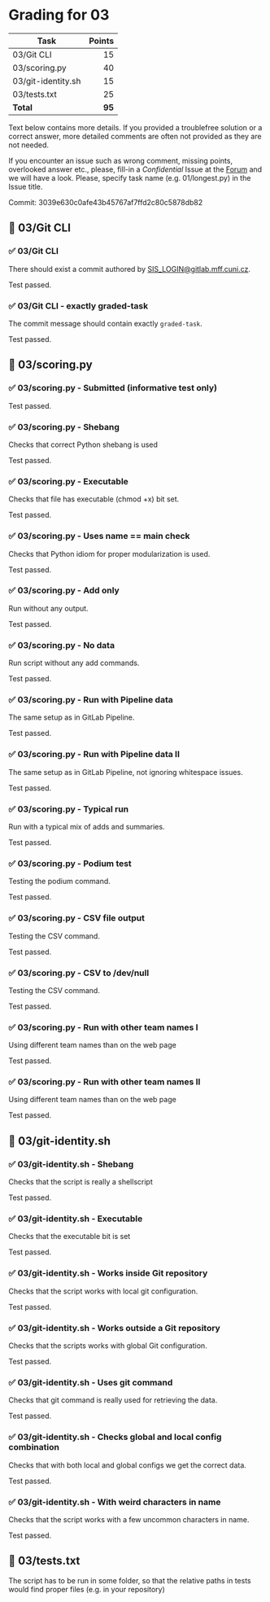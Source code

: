 # Grading for 03

| Task                                     |   Points |
| ---------------------------------------- | --------:|
| 03/Git CLI                               |       15 |
| 03/scoring.py                            |       40 |
| 03/git-identity.sh                       |       15 |
| 03/tests.txt                             |       25 |
| **Total**                                |   **95** |


Text below contains more details. If you provided a troublefree solution or
a correct answer, more detailed comments are often not provided as they are
not needed.

If you encounter an issue such as wrong comment, missing points, overlooked
answer etc., please, fill-in a _Confidential_ Issue at the
[Forum](https://gitlab.mff.cuni.cz/teaching/nswi177/2021-summer/common/forum/)
and we will have a look. Please, specify task name (e.g. 01/longest.py) in
the Issue title.

Commit: 3039e630c0afe43b45767af7ffd2c80c5878db82


## 📘 03/Git CLI

### ✅ 03/Git CLI

There should exist a commit authored by SIS_LOGIN@gitlab.mff.cuni.cz.

Test passed.

### ✅ 03/Git CLI - exactly graded-task

The commit message should contain exactly `graded-task`.

Test passed.

## 📘 03/scoring.py

### ✅ 03/scoring.py - Submitted (informative test only)

Test passed.

### ✅ 03/scoring.py - Shebang

Checks that correct Python shebang is used

Test passed.

### ✅ 03/scoring.py - Executable

Checks that file has executable (chmod +x) bit set.

Test passed.

### ✅ 03/scoring.py - Uses __name__ == __main__ check

Checks that Python idiom for proper modularization is used.

Test passed.

### ✅ 03/scoring.py - Add only

Run without any output.

Test passed.

### ✅ 03/scoring.py - No data

Run script without any add commands.

Test passed.

### ✅ 03/scoring.py - Run with Pipeline data

The same setup as in GitLab Pipeline.

Test passed.

### ✅ 03/scoring.py - Run with Pipeline data II

The same setup as in GitLab Pipeline, not ignoring whitespace issues.

Test passed.

### ✅ 03/scoring.py - Typical run

Run with a typical mix of adds and summaries.

Test passed.

### ✅ 03/scoring.py - Podium test

Testing the podium command.

Test passed.

### ✅ 03/scoring.py - CSV file output

Testing the CSV command.

Test passed.

### ✅ 03/scoring.py - CSV to /dev/null

Testing the CSV command.

Test passed.

### ✅ 03/scoring.py - Run with other team names I

Using different team names than on the web page

Test passed.

### ✅ 03/scoring.py - Run with other team names II

Using different team names than on the web page

Test passed.

## 📘 03/git-identity.sh

### ✅ 03/git-identity.sh - Shebang

Checks that the script is really a shellscript

Test passed.

### ✅ 03/git-identity.sh - Executable

Checks that the executable bit is set

Test passed.

### ✅ 03/git-identity.sh - Works inside Git repository

Checks that the script works with local git configuration.

Test passed.

### ✅ 03/git-identity.sh - Works outside a Git repository

Checks that the scripts works with global Git configuration.

Test passed.

### ✅ 03/git-identity.sh - Uses git command

Checks that git command is really used for retrieving the data.

Test passed.

### ✅ 03/git-identity.sh - Checks global and local config combination

Checks that with both local and global configs we get the correct data.

Test passed.

### ✅ 03/git-identity.sh - With weird characters in name

Checks that the script works with a few uncommon characters in name.

Test passed.

## 📘 03/tests.txt

The script has to be run in some folder, so that the relative paths in tests would find proper files (e.g. in your repository)

